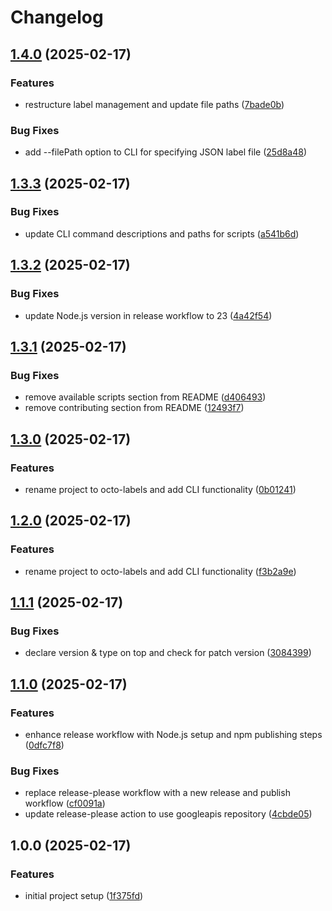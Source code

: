 # Changelog

## [1.4.0](https://github.com/0x1ad2/octo-labels/compare/v1.3.3...v1.4.0) (2025-02-17)


### Features

* restructure label management and update file paths ([7bade0b](https://github.com/0x1ad2/octo-labels/commit/7bade0b205e0f53727f75a12f4f87622cc0654f0))


### Bug Fixes

* add --filePath option to CLI for specifying JSON label file ([25d8a48](https://github.com/0x1ad2/octo-labels/commit/25d8a48496ad440933a503e8adab3bdbb4eac9da))

## [1.3.3](https://github.com/0x1ad2/octo-labels/compare/v1.3.2...v1.3.3) (2025-02-17)


### Bug Fixes

* update CLI command descriptions and paths for scripts ([a541b6d](https://github.com/0x1ad2/octo-labels/commit/a541b6dc82e7f92fc847683bf894033232765b56))

## [1.3.2](https://github.com/0x1ad2/octo-labels/compare/v1.3.1...v1.3.2) (2025-02-17)


### Bug Fixes

* update Node.js version in release workflow to 23 ([4a42f54](https://github.com/0x1ad2/octo-labels/commit/4a42f54585e47e0ad09e57f2edfbf713b829dfe4))

## [1.3.1](https://github.com/0x1ad2/octo-labels/compare/v1.3.0...v1.3.1) (2025-02-17)


### Bug Fixes

* remove available scripts section from README ([d406493](https://github.com/0x1ad2/octo-labels/commit/d40649325dbb1d1989e4b297da5414561129a86f))
* remove contributing section from README ([12493f7](https://github.com/0x1ad2/octo-labels/commit/12493f7f219f1c0d22fc758806816284b74126d3))

## [1.3.0](https://github.com/0x1ad2/octo-labels/compare/v1.2.0...v1.3.0) (2025-02-17)


### Features

* rename project to octo-labels and add CLI functionality ([0b01241](https://github.com/0x1ad2/octo-labels/commit/0b01241f6aaa83a2299b1ddd505eba5f082b8ca2))

## [1.2.0](https://github.com/0x1ad2/octo-labels/compare/v1.1.1...v1.2.0) (2025-02-17)


### Features

* rename project to octo-labels and add CLI functionality ([f3b2a9e](https://github.com/0x1ad2/octo-labels/commit/f3b2a9eece7241b31fa8aba8f9c2390c25d36b3d))

## [1.1.1](https://github.com/0x1ad2/octo-labels/compare/v1.1.0...v1.1.1) (2025-02-17)


### Bug Fixes

* declare version & type on top and check for patch version ([3084399](https://github.com/0x1ad2/octo-labels/commit/30843999ebe35ec6215870a5ff13488f84e15c71))

## [1.1.0](https://github.com/0x1ad2/octo-labels/compare/v1.0.0...v1.1.0) (2025-02-17)


### Features

* enhance release workflow with Node.js setup and npm publishing steps ([0dfc7f8](https://github.com/0x1ad2/octo-labels/commit/0dfc7f812275e65c29314b19821737e0a5ebda93))


### Bug Fixes

* replace release-please workflow with a new release and publish workflow ([cf0091a](https://github.com/0x1ad2/octo-labels/commit/cf0091a7eb16ebc5077328de83b4c87dea193d36))
* update release-please action to use googleapis repository ([4cbde05](https://github.com/0x1ad2/octo-labels/commit/4cbde05c0bdf3dcf2f590635e0d30456521e56eb))

## 1.0.0 (2025-02-17)


### Features

* initial project setup ([1f375fd](https://github.com/0x1ad2/octo-labels/commit/1f375fd8c4143c4545d757ad6fa7a0d1684e12ec))
